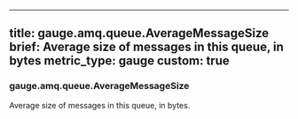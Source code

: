 
---
title: gauge.amq.queue.AverageMessageSize
brief: Average size of messages in this queue, in bytes
metric_type: gauge
custom: true
---
### gauge.amq.queue.AverageMessageSize

Average size of messages in this queue, in bytes.

